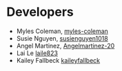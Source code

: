 # Developers

* Myles Coleman, [myles-coleman](https://github.com/myles-coleman)
* Susie Nguyen, [susienguyen1018](https://github.com/susienguyen1018)
* Angel Martinez, [Angelmartinez-20](https://github.com/Angelmartinez-20)
* Lai Le [laile823](https://github.com/laile823)
* Kailey Fallbeck [kaileyfallbeck](https://github.com/kaileyfallbeck)
